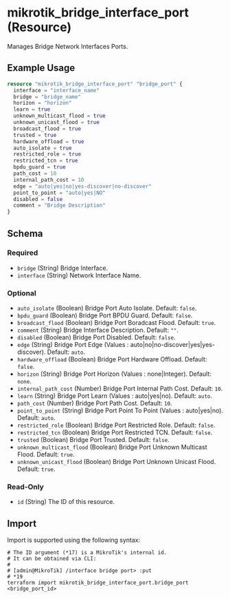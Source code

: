 # mikrotik_bridge_interface_port (Resource)
Manages Bridge Network Interfaces Ports.

## Example Usage
```terraform
resource "mikrotik_bridge_interface_port" "bridge_port" {
  interface = "interface_name"
  bridge = "bridge_name"
  horizon = "horizon"
  learn = true
  unknown_multicast_flood = true
  unknown_unicast_flood = true
  broadcast_flood = true
  trusted = true
  hardware_offload = true
  auto_isolate = true
  restricted_role = true
  restricted_tcn = true
  bpdu_guard = true
  path_cost = 10
  internal_path_cost = 10
  edge = "auto|yes|no|yes-discover|no-discover"
  point_to_point = "auto|yes|NO"
  disabled = false
  comment = "Bridge Description"
}
```

<!-- schema generated by tfplugindocs -->
## Schema

### Required

- `bridge` (String) Bridge Interface.
- `interface` (String) Network Interface Name.

### Optional

- `auto_isolate` (Boolean) Bridge Port Auto Isolate. Default: `false`.
- `bpdu_guard` (Boolean) Bridge Port BPDU Guard. Default: `false`.
- `broadcast_flood` (Boolean) Bridge Port Boradcast Flood. Default: `true`.
- `comment` (String) Bridge Interface Description. Default: `""`.
- `disabled` (Boolean) Bridge Port Disabled. Default: `false`.
- `edge` (String) Bridge Port Edge (Values : auto|no|no-discover|yes|yes-discover). Default: `auto`.
- `hardware_offload` (Boolean) Bridge Port Hardware Offload. Default: `false`.
- `horizon` (String) Bridge Port  Horizon (Values : none|Integer). Default: `none`.
- `internal_path_cost` (Number) Bridge Port Internal Path Cost. Default: `10`.
- `learn` (String) Bridge Port  Learn (Values : auto|yes|no). Default: `auto`.
- `path_cost` (Number) Bridge Port Path Cost. Default: `10`.
- `point_to_point` (String) Bridge Port Point To Point (Values : auto|yes|no). Default: `auto`.
- `restricted_role` (Boolean) Bridge Port Restricted Role. Default: `false`.
- `restricted_tcn` (Boolean) Bridge Port Restricted TCN. Default: `false`.
- `trusted` (Boolean) Bridge Port Trusted. Default: `false`.
- `unknown_multicast_flood` (Boolean) Bridge Port Unknown Multicast Flood. Default: `true`.
- `unknown_unicast_flood` (Boolean) Bridge Port Unknown Unicast Flood. Default: `true`.

### Read-Only

- `id` (String) The ID of this resource.

## Import
Import is supported using the following syntax:
```shell
# The ID argument (*17) is a MikroTik's internal id.
# It can be obtained via CLI:
#
# [admin@MikroTik] /interface bridge port> :put
# *19
terraform import mikrotik_bridge_interface_port.bridge_port <bridge_port_id>
```
